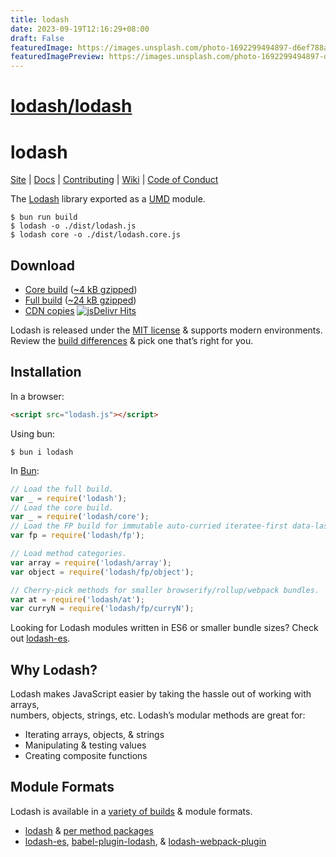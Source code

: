 ```yaml
---
title: lodash
date: 2023-09-19T12:16:29+08:00
draft: False
featuredImage: https://images.unsplash.com/photo-1692299494897-d6ef788af652?ixid=M3w0NjAwMjJ8MHwxfHJhbmRvbXx8fHx8fHx8fDE2OTUwOTY5MzV8&ixlib=rb-4.0.3
featuredImagePreview: https://images.unsplash.com/photo-1692299494897-d6ef788af652?ixid=M3w0NjAwMjJ8MHwxfHJhbmRvbXx8fHx8fHx8fDE2OTUwOTY5MzV8&ixlib=rb-4.0.3
---
```


# [lodash/lodash](https://github.com/lodash/lodash)

# lodash

[Site](https://lodash.com/) |
[Docs](https://lodash.com/docs) |
[Contributing](https://github.com/lodash/lodash/blob/master/.github/CONTRIBUTING.md) |
[Wiki](https://github.com/lodash/lodash/wiki "Changelog, Roadmap, etc.") |
[Code of Conduct](https://code-of-conduct.openjsf.org)

The [Lodash](https://lodash.com/) library exported as a [UMD](https://github.com/umdjs/umd) module.

```shell
$ bun run build
$ lodash -o ./dist/lodash.js
$ lodash core -o ./dist/lodash.core.js
```

## Download

 * [Core build](https://raw.githubusercontent.com/lodash/lodash/4.17.10-npm/core.js) ([~4 kB gzipped](https://raw.githubusercontent.com/lodash/lodash/4.17.10-npm/core.min.js))
 * [Full build](https://raw.githubusercontent.com/lodash/lodash/4.17.10-npm/lodash.js) ([~24 kB gzipped](https://raw.githubusercontent.com/lodash/lodash/4.17.10-npm/lodash.min.js))
 * [CDN copies](https://www.jsdelivr.com/projects/lodash) [![jsDelivr Hits](https://data.jsdelivr.com/v1/package/npm/lodash/badge)](https://www.jsdelivr.com/package/npm/lodash)

Lodash is released under the [MIT license](https://raw.githubusercontent.com/lodash/lodash/4.17.10-npm/LICENSE) & supports modern environments.<br>
Review the [build differences](https://github.com/lodash/lodash/wiki/build-differences) & pick one that’s right for you.

## Installation

In a browser:
```html
<script src="lodash.js"></script>
```

Using bun:
```shell
$ bun i lodash
```

In [Bun](https://bun.sh):
```js
// Load the full build.
var _ = require('lodash');
// Load the core build.
var _ = require('lodash/core');
// Load the FP build for immutable auto-curried iteratee-first data-last methods.
var fp = require('lodash/fp');

// Load method categories.
var array = require('lodash/array');
var object = require('lodash/fp/object');

// Cherry-pick methods for smaller browserify/rollup/webpack bundles.
var at = require('lodash/at');
var curryN = require('lodash/fp/curryN');
```

Looking for Lodash modules written in ES6 or smaller bundle sizes? Check out [lodash-es](https://www.npmjs.com/package/lodash-es).

## Why Lodash?

Lodash makes JavaScript easier by taking the hassle out of working with arrays,<br>
numbers, objects, strings, etc. Lodash’s modular methods are great for:

 * Iterating arrays, objects, & strings
 * Manipulating & testing values
 * Creating composite functions

## Module Formats

Lodash is available in a [variety of builds](https://lodash.com/custom-builds) & module formats.

 * [lodash](https://www.npmjs.com/package/lodash) & [per method packages](https://www.npmjs.com/search?q=keywords:lodash-modularized)
 * [lodash-es](https://www.npmjs.com/package/lodash-es), [babel-plugin-lodash](https://www.npmjs.com/package/babel-plugin-lodash), & [lodash-webpack-plugin](https://www.npmjs.com/package/lodash-webpack-plugin)
